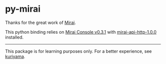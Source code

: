 # py-mirai

Thanks for the great work of [Mirai](https://github.com/mamoe/mirai).

This python binding relies on [Mirai Console v0.3.1](https://github.com/mamoe/mirai-console/releases/tag/v0.3.1) with [mirai-api-http-1.0.0](https://github.com/mamoe/mirai-api-http/releases/tag/1.0.0) installed.

---

This package is for learning purposes only. For a better experience, see [kuriyama](https://pypi.org/project/kuriyama/).